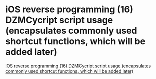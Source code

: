 # iOS reverse programming (16) DZMCycript script usage (encapsulates commonly used shortcut functions, which will be added later)
[iOS reverse programming (16) DZMCycript script usage (encapsulates commonly used shortcut functions, which will be added later)](https://aiwithcloud.com/2022/09/15/ios_reverse_programming_16_dzmcycript_script_usage_encapsulates_commonly_used_shortcut_functions_which_will_be_added_later/)